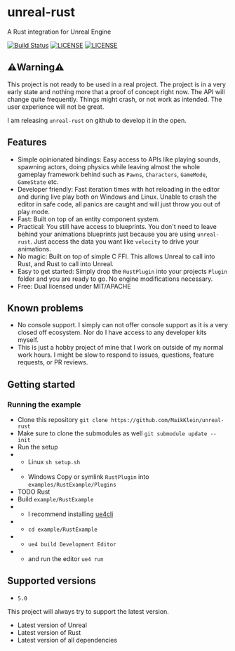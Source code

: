 # unreal-rust

A Rust integration for Unreal Engine

[![Build Status](https://github.com/MaikKlein/unreal-rust/workflows/CI/badge.svg)](https://github.com/MaikKlein/unreal-rust/actions?workflow=CI)
[![LICENSE](https://img.shields.io/badge/license-MIT-blue.svg)](LICENSE-MIT)
[![LICENSE](https://img.shields.io/badge/license-apache-blue.svg)](LICENSE-APACHE)

## ⚠️Warning⚠️

This project is not ready to be used in a real project. The project is in a very early state and nothing more that a proof of concept right now. The API will change quite frequently. Things might crash, or not work as intended. The user experience will not be great.

I am releasing `unreal-rust` on github to develop it in the open.

## Features

- Simple opinionated bindings: Easy access to APIs like playing sounds, spawning actors, doing physics while leaving almost the whole gameplay framework behind such as `Pawns`, `Characters`, `GameMode`, `GameState` etc.
- Developer friendly: Fast iteration times with hot reloading in the editor and during live play both on Windows and Linux. Unable to crash the editor in safe code, all panics are caught and will just throw you out of play mode.
- Fast: Built on top of an entity component system.
- Practical: You still have access to blueprints. You don't need to leave behind your animations blueprints just because you are using `unreal-rust`. Just access the data you want like `velocity` to drive your animations.
- No magic: Built on top of simple C FFI. This allows Unreal to call into Rust, and Rust to call into Unreal.
- Easy to get started: Simply drop the `RustPlugin` into your projects `Plugin` folder and you are ready to go. No engine modifications necessary.
- Free: Dual licensed under MIT/APACHE

## Known problems

- No console support. I simply can not offer console support as it is a very closed off ecosystem. Nor do I have access to any developer kits myself.
- This is just a hobby project of mine that I work on outside of my normal work hours. I might be slow to respond to issues, questions, feature requests, or PR reviews.


## Getting started

### Running the example

- Clone this repository `git clone https://github.com/MaikKlein/unreal-rust`
- Make sure to clone the submodules as well `git submodule update --init`
- Run the setup
- - Linux `sh setup.sh`
- - Windows Copy or symlink `RustPlugin` into `examples/RustExample/Plugins`
- TODO Rust
- Build `example/RustExample`
- - I recommend installing [ue4cli](https://docs.adamrehn.com/ue4cli/overview/introduction-to-ue4cli)
- - `cd example/RustExample`
- - `ue4 build Development Editor`
- - and run the editor `ue4 run`

## Supported versions

- `5.0`

This project will always try to support the latest version.

- Latest version of Unreal
- Latest version of Rust
- Latest version of all dependencies
